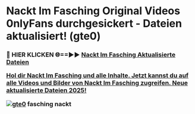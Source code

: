 # Nackt Im Fasching Original Videos 0nlyFans durchgesickert - Dateien aktualisiert! (gte0)

<h3>🔴 HIER KLICKEN 🌐==►► <a href="https://tinyurl.com/h6vf6nb8" rel="nofollow">Nackt Im Fasching Aktualisierte Dateien

Hol dir Nackt Im Fasching und alle Inhalte. Jetzt kannst du auf alle Videos und Bilder von Nackt Im Fasching zugreifen. Neue aktualisierte Dateien 2025!

[![gte0](https://i.imgur.com/sD4kR3V.gif)](https://tinyurl.com/h6vf6nb8)
fasching nackt
